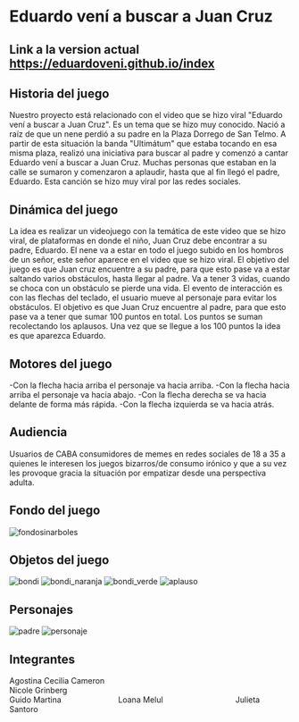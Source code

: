 # Eduardo vení a buscar a Juan Cruz

## Link a la version actual https://eduardoveni.github.io/index


## Historia del juego
Nuestro proyecto está relacionado con el video que se hizo viral "Eduardo vení a buscar a Juan Cruz". Es un tema que se hizo muy conocido. Nació a raíz de que un nene perdió a su padre en la Plaza Dorrego de San Telmo. A partir de esta situación la banda "Ultimátum" que estaba tocando en esa misma plaza, realizó una iniciativa para buscar al padre y comenzó a cantar Eduardo vení a buscar a Juan Cruz. Muchas personas que estaban en la calle se sumaron y comenzaron a aplaudir, hasta que al fin llegó el padre, Eduardo. Esta canción se hizo muy viral por las redes sociales. 

## Dinámica del juego
La idea es realizar un videojuego con la temática de este video que se hizo viral, de plataformas en donde el niño, Juan Cruz debe encontrar a su padre, Eduardo. El nene va a estar en todo el juego subido en los hombros de un señor, este señor aparece en el video que se hizo viral. El objetivo del juego es que Juan cruz  encuentre a su padre, para que esto pase va a estar saltando varios obstáculos, hasta llegar al padre. Va a tener 3 vidas, cuando se choca con un obstáculo se pierde una vida. 
El evento de interacción es con las flechas del teclado, el usuario mueve al personaje para evitar los obstáculos.
El objetivo es que Juan Cruz encuentre al padre, para que esto pase va a tener que sumar 100 puntos en total. Los puntos se suman recolectando los aplausos. Una vez que se llegue a los 100 puntos la idea es que aparezca Eduardo. 

## Motores del juego
-Con la flecha hacia arriba el personaje va hacia arriba.
-Con la flecha hacia arriba el personaje va hacia abajo.
-Con la flecha derecha se va hacia delante de forma más rápida.
-Con la flecha izquierda se va hacia atrás.

## Audiencia
 Usuarios de CABA consumidores de memes en redes sociales de
18 a 35 a quienes le interesen los juegos bizarros/de consumo irónico y que a su vez les provoque gracia la situación por empatizar desde una perspectiva adulta.

## Fondo del juego 
![fondosinarboles](https://user-images.githubusercontent.com/48781895/202056340-af1fd402-91e3-4fae-b0b5-1a0afe6413d9.png)

## Objetos del juego
![bondi](https://user-images.githubusercontent.com/48781895/202056397-bc1d9a35-1386-4105-80dd-52f20521ccf8.png)
![bondi_naranja](https://user-images.githubusercontent.com/48781895/202056398-31b7cb72-316e-487d-a4bc-e047c89598fc.png)
![bondi_verde](https://user-images.githubusercontent.com/48781895/202056401-b52baa24-6971-4130-a178-243f44188452.png)
![aplauso](https://user-images.githubusercontent.com/48781895/202056402-ae27c658-9a3d-4643-82a5-ee989d0265a9.png)

## Personajes
![padre](https://user-images.githubusercontent.com/48781895/202056492-abff9a82-ffd1-490e-a23c-f286068b209e.png)
![personaje](https://user-images.githubusercontent.com/48781895/202056496-5c252d4c-edc1-4392-a474-c3e5806adb90.png)

## Integrantes
Agostina Cecilia Cameron               
Nicole Grinberg                                 
Guido Martina       
Loana Melul         
Julieta Santoro                                 
